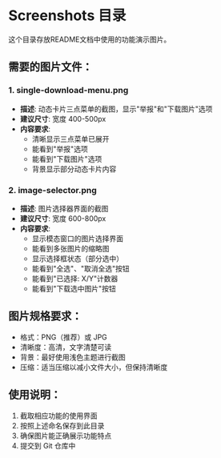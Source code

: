 # Screenshots 目录

这个目录存放README文档中使用的功能演示图片。

## 需要的图片文件：

### 1. single-download-menu.png
- **描述**: 动态卡片三点菜单的截图，显示"举报"和"下载图片"选项
- **建议尺寸**: 宽度 400-500px
- **内容要求**: 
  - 清晰显示三点菜单已展开
  - 能看到"举报"选项
  - 能看到"下载图片"选项
  - 背景显示部分动态卡片内容

### 2. image-selector.png
- **描述**: 图片选择器界面的截图
- **建议尺寸**: 宽度 600-800px
- **内容要求**:
  - 显示模态窗口的图片选择界面
  - 能看到多张图片的缩略图
  - 显示选择框状态（部分选中）
  - 能看到"全选"、"取消全选"按钮
  - 能看到"已选择: X/Y"计数器
  - 能看到"下载选中图片"按钮

## 图片规格要求：
- 格式：PNG（推荐）或 JPG
- 清晰度：高清，文字清楚可读
- 背景：最好使用浅色主题进行截图
- 压缩：适当压缩以减小文件大小，但保持清晰度

## 使用说明：
1. 截取相应功能的使用界面
2. 按照上述命名保存到此目录
3. 确保图片能正确展示功能特点
4. 提交到 Git 仓库中 